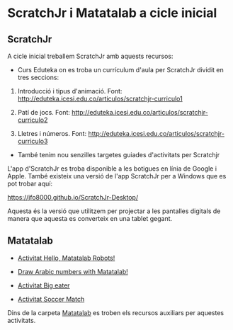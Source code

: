 # ScratchJr i Matatalab a cicle inicial

## ScratchJr

A cicle inicial treballem ScratchJr amb aquests recursos:

* Curs Eduteka on es troba un currículum d'aula per ScratchJr dividit en tres seccions:

1. Introducció i tipus d'animació. Font: http://eduteka.icesi.edu.co/articulos/scratchjr-curriculo1

2. Patí de jocs. Font: http://eduteka.icesi.edu.co/articulos/scratchjr-curriculo2

3. Lletres i números. Font: http://eduteka.icesi.edu.co/articulos/scratchjr-curriculo3

* També tenim nou senzilles targetes guiades d'activitats per Scratchjr

L'app d'ScratchJr es troba disponible a les botigues en línia de Google i Apple. També existeix una versió de l'app ScratchJr per a Windows que es pot trobar aquí:

https://jfo8000.github.io/ScratchJr-Desktop/

Aquesta és la versió que utilitzem per projectar a les pantalles digitals de manera que aquesta es converteix en una tablet gegant.

## Matatalab

- [Activitat Hello, Matatalab Robots!](https://matatalab.com/en/node/88)

- [Draw Arabic numbers with Matatalab!](https://matatalab.com/en/node/87)

- [Activitat Big eater](https://matatalab.com/en/node/80)

- [Activitat Soccer Match](https://matatalab.com/en/node/81)

Dins de la carpeta [Matatalab](https://github.com/Scratch-BiP/Recursos/tree/master/Cicle%20inicial/Activitats%20Matatalab) es troben els recursos auxiliars per aquestes activitats.
